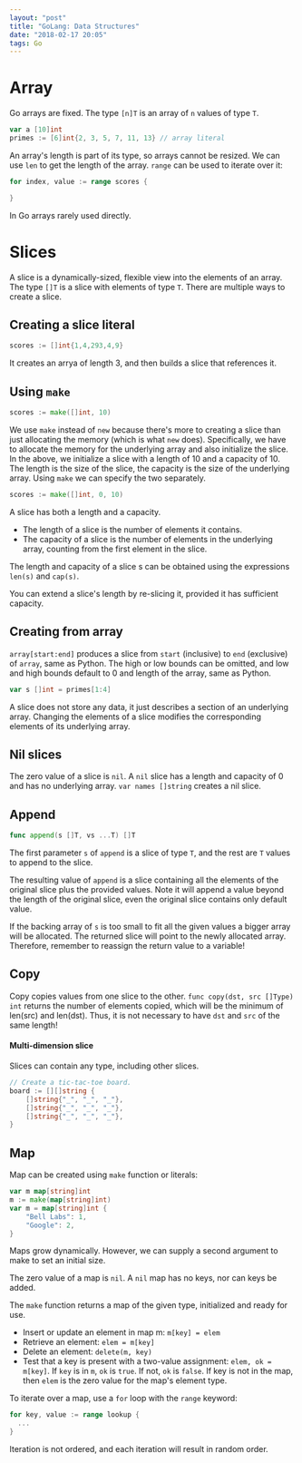 ```yaml
---
layout: "post"
title: "GoLang: Data Structures"
date: "2018-02-17 20:05"
tags: Go
---
```


# Array
Go arrays are fixed. The type `[n]T` is an array of `n` values of type `T`.

```go
var a [10]int
primes := [6]int{2, 3, 5, 7, 11, 13} // array literal
```
An array's length is part of its type, so arrays cannot be resized. We can use `len` to get the length of the array. `range` can be used to iterate over it:

```go
for index, value := range scores {

}
```

In Go arrays rarely used directly.

# Slices
A slice is a dynamically-sized, flexible view into the elements of an array. The type `[]T` is a slice with elements of type `T`. There are multiple ways to create a slice.

## Creating a slice literal
```go
scores := []int{1,4,293,4,9}
```
It creates an arrya of length 3, and then builds a slice that references it.

## Using `make`

```go
scores := make([]int, 10)
```

We use `make` instead of `new` because there's more to creating a slice than just allocating the memory (which is what `new` does). Specifically, we have to allocate the memory for the underlying array and also initialize the slice.  In the above, we initialize a slice with a length of 10 and a capacity of 10. The length is the size of the slice, the capacity is the size of the underlying array. Using `make` we can specify the two separately.

```go
scores := make([]int, 0, 10)
```

A slice has both a length and a capacity.

* The length of a slice is the number of elements it contains.
* The capacity of a slice is the number of elements in the underlying array, counting from the first element in the slice.

The length and capacity of a slice s can be obtained using the expressions `len(s)` and `cap(s)`.

You can extend a slice's length by re-slicing it, provided it has sufficient capacity.

## Creating from array
`array[start:end]` produces a slice from `start` (inclusive) to `end` (exclusive) of `array`, same as Python. The high or low bounds can be omitted, and low and high bounds default to 0 and length of the array, same as Python.

```go
var s []int = primes[1:4]
```

A slice does not store any data, it just describes a section of an underlying array. Changing the elements of a slice modifies the corresponding elements of its underlying array.

## Nil slices
The zero value of a slice is `nil`. A `nil` slice has a length and capacity of 0 and has no underlying array. `var names []string` creates a nil slice.

## Append
```go
func append(s []T, vs ...T) []T
```

The first parameter `s` of `append` is a slice of type `T`, and the rest are `T` values to append to the slice.

The resulting value of `append` is a slice containing all the elements of the original slice plus the provided values. Note it will append a value beyond the length of the original slice, even the original slice contains only default value.

If the backing array of `s` is too small to fit all the given values a bigger array will be allocated. The returned slice will point to the newly allocated array. Therefore, remember to reassign the return value to a variable!

## Copy
Copy copies values from one slice to the other. `func copy(dst, src []Type) int` returns the number of elements copied, which will be the minimum of len(src) and len(dst). Thus, it is not necessary to have `dst` and `src` of the same length!

#### Multi-dimension slice
Slices can contain any type, including other slices.

```go
// Create a tic-tac-toe board.
board := [][]string {
	[]string{"_", "_", "_"},
	[]string{"_", "_", "_"},
	[]string{"_", "_", "_"},
}
```

## Map
Map can be created using `make` function or literals:

```go
var m map[string]int
m := make(map[string]int)
var m = map[string]int {
	"Bell Labs": 1,
	"Google": 2,
}
```

Maps grow dynamically. However, we can supply a second argument to make to set an initial size.

The zero value of a map is `nil`. A `nil` map has no keys, nor can keys be added.

The `make` function returns a map of the given type, initialized and ready for use.

* Insert or update an element in map m: `m[key] = elem`
* Retrieve an element: `elem = m[key]`
* Delete an element: `delete(m, key)`
* Test that a key is present with a two-value assignment: `elem, ok = m[key]`. If `key` is in `m`, `ok` is `true`. If not, `ok` is `false`. If key is not in the map, then `elem` is the zero value for the map's element type.

To iterate over a map, use a `for` loop with the `range` keyword:

```go
for key, value := range lookup {
  ...
}
```
Iteration is not ordered, and each iteration will result in random order.
